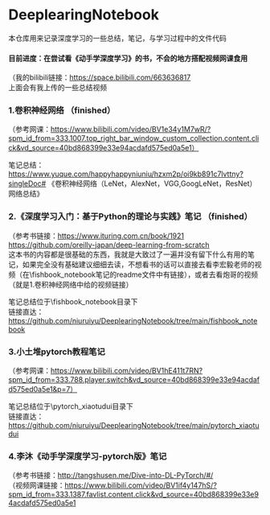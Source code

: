 # DeeplearingNotebook
本仓库用来记录深度学习的一些总结，笔记，与学习过程中的文件代码 
#### 目前进度：在尝试看《动手学深度学习》的书，不会的地方搭配视频网课食用
（我的bilibili链接：https://space.bilibili.com/663636817  
上面会有我上传的一些总结视频  

### 1.卷积神经网络 （finished）
（参考网课：https://www.bilibili.com/video/BV1e34y1M7wR/?spm_id_from=333.1007.top_right_bar_window_custom_collection.content.click&vd_source=40bd868399e33e94acdafd575ed0a5e1）  

笔记总结：https://www.yuque.com/happyhappyniuniu/hzxm2p/oi9kb891c7lvttny?singleDoc# 《卷积神经网络（LeNet，AlexNet，VGG,GoogLeNet，ResNet）网络总结》

### 2.《深度学习入门：基于Python的理论与实践》笔记 （finished）
（参考书链接：https://www.ituring.com.cn/book/1921  
https://github.com/oreilly-japan/deep-learning-from-scratch  
这本书的内容都是很基础的东西，我就是大致过了一遍并没有留下什么有用的笔记，如果完全没有基础建议细细去读，不想看书的话可以直接去看李宏毅老师的视频（在\fishbook_notebook笔记的readme文件中有链接），或者去看炮哥的视频（就是1.卷积神经网络中给的视频链接）  

笔记总结位于\fishbook_notebook目录下  
链接直达：https://github.com/niuruiyu/DeeplearingNotebook/tree/main/fishbook_notebook

### 3.小土堆pytorch教程笔记
（参考网课：https://www.bilibili.com/video/BV1hE411t7RN?spm_id_from=333.788.player.switch&vd_source=40bd868399e33e94acdafd575ed0a5e1&p=7）  

笔记总结位于\pytorch_xiaotudui目录下  
链接直达：https://github.com/niuruiyu/DeeplearingNotebook/tree/main/pytorch_xiaotudui

### 4.李沐《动手学深度学习-pytorch版》笔记
（参考书链接：http://tangshusen.me/Dive-into-DL-PyTorch/#/  
（视频网课链接：https://www.bilibili.com/video/BV1if4y147hS/?spm_id_from=333.1387.favlist.content.click&vd_source=40bd868399e33e94acdafd575ed0a5e1  


